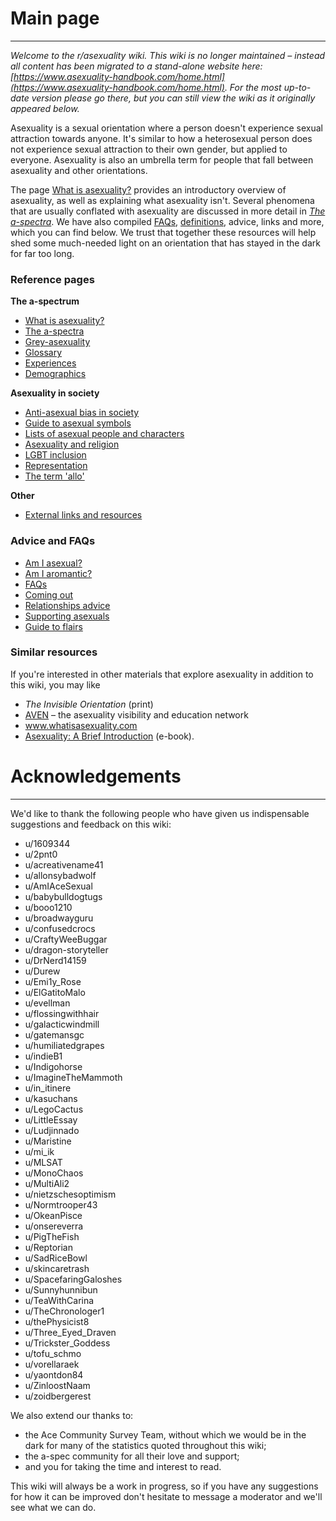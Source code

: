 # Main page
----------

*Welcome to the r/asexuality wiki. This wiki is no longer maintained – instead all content has been migrated to a stand-alone website here: [https://www.asexuality-handbook.com/home.html](https://www.asexuality-handbook.com/home.html). For the most up-to-date version please go there, but you can still view the wiki as it originally appeared below.*

Asexuality is a sexual orientation where a person doesn't experience sexual attraction towards anyone. It's similar to how a heterosexual person does not experience sexual attraction to their own gender, but applied to everyone. Asexuality is also an umbrella term for people that fall between asexuality and other orientations.

The page [What is asexuality?](w/asexuality/what_is_asexuality) provides an introductory overview of asexuality, as well as explaining what asexuality isn't. Several phenomena that are usually conflated with asexuality are discussed in more detail in [*The a-spectra*](w/asexuality/the_spectra). We have also compiled [FAQs](w/asexuality/faq), [definitions](w/asexuality/definitions), advice, links and more, which you can find below. We trust that together these resources will help shed some much-needed light on an orientation that has stayed in the dark for far too long.

### Reference pages

**The a-spectrum**

* [What is asexuality?](w/asexuality/what_is_asexuality)
* [The a-spectra](w/asexuality/the_spectra)
* [Grey-asexuality](w/asexuality/grey-asexuality)
* [Glossary](w/asexuality/definitions)
* [Experiences](w/asexuality/experiences)
* [Demographics](w/asexuality/demographics)

**Asexuality in society**

* [Anti-asexual bias in society](w/asexuality/anti_ace_bias)
* [Guide to asexual symbols](w/asexuality/symbols_and_icons)
* [Lists of asexual people and characters](w/asexuality/symbols_and_icons#wiki_lists_of_asexual_people)
* [Asexuality and religion](w/asexuality/asexuality_and_religion)
* [LGBT inclusion](w/asexuality/lgbt_inclusion)
* [Representation](w/asexuality/representation)
* [The term 'allo'](w/asexuality/allo)

**Other**

* [External links and resources](w/asexuality/external_links)

### Advice and FAQs

* [Am I asexual?](w/asexuality/faq/how_do_i_know)
* [Am I aromantic?](w/asexuality/faq/am_i_aro)
* [FAQs](w/asexuality/faq)
* [Coming out](w/asexuality/coming_out)
* [Relationships advice](w/asexuality/relationships)
* [Supporting asexuals](w/asexuality/supporting_asexuals)
* [Guide to flairs](w/asexuality/flair_guide)

### Similar resources

If you're interested in other materials that explore asexuality in addition to this wiki, you may like

* *The Invisible Orientation* (print)
* [AVEN](https://www.asexuality.org) – the asexuality visibility and education network
* www.whatisasexuality.com
* [Asexuality: A Brief Introduction](http://www.whatisasexuality.com/) (e-book).

# Acknowledgements
----------

We'd like to thank the following people who have given us indispensable suggestions and feedback on this wiki:

* u/1609344
* u/2pnt0
* u/acreativename41
* u/allonsybadwolf
* u/AmIAceSexual
* u/babybulldogtugs
* u/booo1210
* u/broadwayguru
* u/confusedcrocs
* u/CraftyWeeBuggar
* u/dragon-storyteller
* u/DrNerd14159
* u/Durew
* u/Emi1y_Rose
* u/ElGatitoMalo
* u/evellman
* u/flossingwithhair
* u/galacticwindmill
* u/gatemansgc
* u/humiliatedgrapes
* u/indieB1
* u/Indigohorse
* u/ImagineTheMammoth
* u/in_itinere
* u/kasuchans
* u/LegoCactus
* u/LittleEssay
* u/Ludjinnado
* u/Maristine
* u/mi_ik
* u/MLSAT
* u/MonoChaos
* u/MultiAli2
* u/nietzschesoptimism
* u/Normtrooper43
* u/OkeanPisce
* u/onsereverra
* u/PigTheFish
* u/Reptorian
* u/SadRiceBowl
* u/skincaretrash
* u/SpacefaringGaloshes
* u/Sunnyhunnibun
* u/TeaWithCarina
* u/TheChronologer1
* u/thePhysicist8
* u/Three_Eyed_Draven
* u/Trickster_Goddess
* u/tofu_schmo
* u/vorellaraek
* u/yaontdon84
* u/ZinloostNaam
* u/zoidbergerest

We also extend our thanks to:

* the Ace Community Survey Team, without which we would be in the dark for many of the statistics quoted throughout this wiki;
* the a-spec community for all their love and support;
* and you for taking the time and interest to read.

This wiki will always be a work in progress, so if you have any suggestions for how it can be improved don't hesitate to message a moderator and we'll see what we can do.